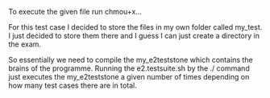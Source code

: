 To execute the given file run chmou+x...

For this test case I decided to store the files in my own folder called my_test. I just decided to store them there and I guess I can just create a directory in the exam. 

So essentially we need to compile the my_e2teststone which contains the brains of the programme. Running the e2.testsuite.sh by the ./ command just executes the my_e2teststone
a given number of times depending on how many test cases there are in total. 
